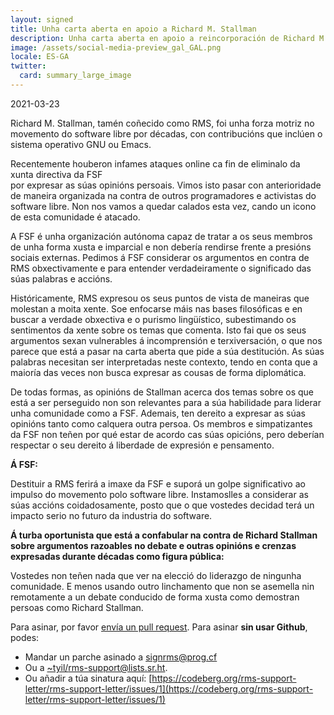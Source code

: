 ```yaml
---
layout: signed
title: Unha carta aberta en apoio a Richard M. Stallman
description: Unha carta aberta en apoio a reincorporación de Richard M. Stallman á Free Software Foundation
image: /assets/social-media-preview_gal_GAL.png
locale: ES-GA
twitter:
  card: summary_large_image
---
```


2021-03-23

Richard M. Stallman, tamén coñecido como RMS,
foi unha forza motriz no movemento do software 
libre por décadas, con contribucións que inclúen
o sistema operativo GNU ou Emacs.

Recentemente houberon infames ataques online
ca fin de eliminalo da xunta directiva da FSF  
por expresar as súas opinións  persoais. Vimos 
isto pasar con anterioridade de maneira organizada
na  contra de outros programadores e activistas do  
software libre. Non nos vamos a quedar calados esta
vez, cando un icono de esta comunidade é atacado.

A FSF é unha organización autónoma capaz de tratar 
a os seus  membros de unha forma xusta e imparcial
e non debería rendirse frente a presións sociais externas.
Pedimos á FSF considerar os argumentos en contra de RMS
obxectivamente e para entender verdadeiramente o significado
das súas palabras e accións. 

Históricamente, RMS expresou os seus puntos de vista de maneiras
que molestan a moita xente. Soe enfocarse máis nas bases filosóficas
e en buscar a verdade obxectiva e o purismo lingüístico, subestimando 
os sentimentos da xente sobre os temas que comenta.
Isto fai que os seus argumentos sexan  vulnerables á incomprensión e terxiversación,
o que nos parece que está a pasar na carta aberta que pide a súa destitución.
As súas palabras necesitan ser interpretadas neste contexto, tendo en conta que a 
maioría das veces non busca expresar as cousas de forma diplomática. 


De todas formas, as opinións de Stallman acerca dos temas sobre os que está a ser
perseguido non son relevantes para a súa habilidade para liderar unha comunidade 
como a FSF. Ademais, ten dereito a expresar as súas opinións tanto como calquera
outra persoa. Os membros e simpatizantes da FSF non teñen por qué estar de acordo
cas súas opicións, pero deberían respectar o seu dereito á liberdade de expresión e
pensamento.


**Á FSF:**

Destituir a RMS ferirá a imaxe da FSF e suporá un golpe significativo
ao impulso do movemento polo software libre. Instamoslles a considerar as 
súas accións coidadosamente, posto que o que vostedes decidad terá un impacto
serio no futuro da industria do software.


**Á turba oportunista que está a confabular na contra de Richard Stallman
sobre argumentos razoables no debate e outras opinións e crenzas expresadas
durante décadas como figura pública:**
    
Vostedes non teñen nada que ver na elecció do liderazgo de ningunha comunidade.
E menos usando outro linchamento que non se asemella nin remotamente a un debate
conducido de forma xusta como demostran persoas como Richard Stallman.

Para asinar, por favor [envía un pull request](https://github.com/rms-support-letter/rms-support-letter.github.io/pulls).
Para asinar **sin usar Github**, podes:
- Mandar un parche asinado a [signrms@prog.cf](mailto:signrms@prog.cf) 
- Ou a  [~tyil/rms-support@lists.sr.ht](mailto:~tyil/rms-support@lists.sr.ht).
- Ou añadir a túa sinatura aquí: [https://codeberg.org/rms-support-letter/rms-support-letter/issues/1](https://codeberg.org/rms-support-letter/rms-support-letter/issues/1)
